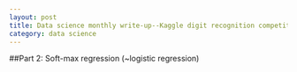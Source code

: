 ```yaml
---
layout: post
title: Data science monthly write-up--Kaggle digit recognition competition--Part 2
category: data science
---
```


##Part 2: Soft-max regression (~logistic regression)